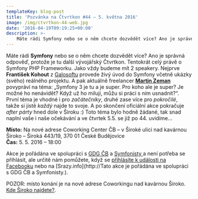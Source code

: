 ```yaml
---
templateKey: blog-post
title: 'Pozvánka na Čtvrtkon #44 – 5. května 2016'
image: /img/ctvrtkon-44-web.jpg
date: '2016-04-19T09:19:25+00:00'
description: >-
    Máte rádi Symfony nebo se o něm chcete dozvědět více? Ano je správná odpověď, protože je tu další vývojářský Čtvrtkon. Tentokrát celý právě o Symfony PHP Frameworku. Jako vždy budeme...
---
```

Máte rádi **Symfony** nebo se o něm chcete dozvědět více? Ano je správná odpověď, protože je tu další vývojářský Čtvrtkon. Tentokrát celý právě o Symfony PHP Frameworku. Jako vždy budeme mít 2 speakery. Nejprve **František Kohout** z [Galosoftu](https://www.galosoft.cz) provede živý úvod do Symfony včetně ukázky (svého) reálného projektu. A pak aktuálně freelancer **[Martin Zeman](http://www.zemistr.eu)** povypráví na téma: „Symfony 3 je tu a je super. Pro koho ale je super? Je možné ho nenávidět? Když už ho miluji, můžu si práci s ním usnadnit?“. První téma je vhodné i pro _začátečníky_, druhé zase více pro _pokročilé_, takže si jistě _každý_ najde to svoje. A po skončení oficiální akce pokračuje _after párty_ hned dole v Široku :) Toto téma bylo hodně žádané, tak snad naplní vaše i naše očekávání a ve čtvrtek 5.5. se již po 44. uvidíme…

**Místo:** Na nové adrese Coworking Center ČB – v Široké ulici nad kavárnou Široko – Široká 443/19, 370 01 České Budějovice  
**Čas:** 5. 5. 2016 – 18:00

Akce je pořádána ve spolupráci s [GDG ČB](http://www.gug.cz/cs/gdg/skupiny/ceske-budejovice) a [Symfonisty ](http://www.symfony.cz)a není potřeba se přihlásit, ale určitě nám pomůžete, když se [přihlásíte k události na Facebooku](https://www.facebook.com/events/1001990093209864/) nebo na [Srazy.info](http://Tato akce je pořádána ve spolupráci s GDG ČB a Symfonisty.).

POZOR: místo konání je na nové adrese Coworkingu nad kavárnou Široko. [Kde Široko najdete?](http://ctvrtkon.cz/pozor-ctvrtkon-na-nove-adrese-coworkingu-v-siroke-ulici/).